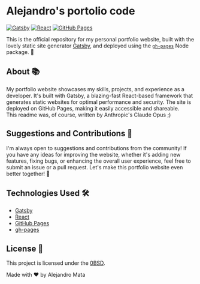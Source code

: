 # Alejandro's portolio code

[![Gatsby](https://img.shields.io/badge/Built%20with-Gatsby-blueviolet?style=flat-square&logo=gatsby)](https://www.gatsbyjs.com/) [![React](https://img.shields.io/badge/React-61DAFB?style=flat-square&logo=react&logoColor=white)](https://reactjs.org/) [![GitHub Pages](https://img.shields.io/badge/Deployed%20on-GitHub%20Pages-brightgreen?style=flat-square&logo=github)](https://pages.github.com/)

This is the official repository for my personal portfolio website, built with the lovely static site generator [Gatsby](https://www.gatsbyjs.com/), and deployed using the [`gh-pages`](https://www.npmjs.com/package/gh-pages) Node package. 🚀

## About 📚

My portfolio website showcases my skills, projects, and experience as a developer. It's built with Gatsby, a blazing-fast React-based framework that generates static websites for optimal performance and security. The site is deployed on GitHub Pages, making it easily accessible and shareable.<br>
This readme was, of course, written by Anthropic's Claude Opus ;)

## Suggestions and Contributions 🤝

I'm always open to suggestions and contributions from the community! If you have any ideas for improving the website, whether it's adding new features, fixing bugs, or enhancing the overall user experience, feel free to submit an issue or a pull request. Let's make this portfolio website even better together! 🌟

## Technologies Used 🛠️

- [Gatsby](https://www.gatsbyjs.com/)
- [React](https://reactjs.org/)
- [GitHub Pages](https://pages.github.com/)
- [gh-pages](https://www.npmjs.com/package/gh-pages)

## License 📄

This project is licensed under the [0BSD](LICENSE).

Made with ❤️ by Alejandro Mata